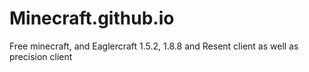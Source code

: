 # Minecraft.github.io
Free minecraft, and Eaglercraft 1.5.2, 1.8.8 and Resent client as well as precision client
